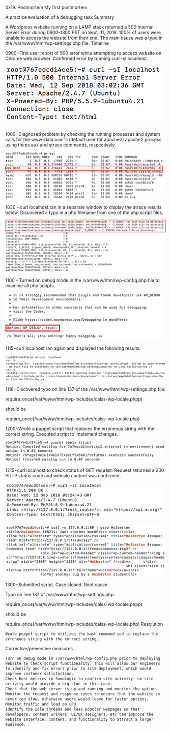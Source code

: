 0x19. Postmortem
My first postmortem

A practice evaluation of a debugging task
Summary

A Wordpress website running on a LAMP stack returned a 500 Internal Server Error during 0900–1300 PST on Sept. 11, 2018. 100% of users were unable to access the website from their end. The main cause was a typo in the /var/www/html/wp-settings.php file.
Timeline

0900 - First user report of 500 error while attempting to access website on Chrome web browser. Confirmed error by running curl -sI localhost.

![alt text](image.png)

1000 - Diagnosed problem by checking the running processes and system calls for the www-data user's (default user for apache2) apache2 process using theps aux and strace commands, respectively.

![alt text](image-1.png)

1030 - curl localhost ran in a separate window to display the strace results below. Discovered a typo in a php filename from one of the php script files.

![alt text](image-2.png)

1100 - Turned on debug mode in the /var/www/html/wp-config.php file to examine all php scripts.

![alt text](image-3.png)

1115 - curl localhost ran again and displayed the following results:

![alt text](image-4.png)

1116 - Discovered typo on line 137 of the /var/www/html/wp-settings.php file:

require_once(/var/www/html/wp-includes/calss-wp-locale.phpp)

should be

require_once(/var/www/html/wp-includes/calss-wp-locale.php)

1200 - Wrote a puppet script that replaces the erroneous string with the correct string. Executed script to implement changes.

![alt text](image-5.png)

1215 - curl localhost to check status of GET request. Request returned a 200 HTTP status code and website content was confirmed.

![alt text](image-6.png)

![alt text](image-7.png)

1300 - Submitted script. Case closed.
Root cause

Typo on line 137 of /var/www/html/wp-settings.php:

require_once(/var/www/html/wp-includes/calss-wp-locale.phpp)

should be

require_once(/var/www/html/wp-includes/calss-wp-locale.php)
Resolution

    Wrote puppet script to utilizes the bash command sed to replace the erroneous string with the correct string.

Corrective/preventive measures

    Turn on debug mode in /var/www/html/wp-config.php prior to deploying website to check script functionality. This will allow our engineers to identify and fix errors prior to site deployment, which would improve customer satisfaction.
    Check host metrics in SumoLogic to confirm site activity: no site activity would provide a big clue in this case.
    Check that the web server is up and running and monitor the uptime.
    Monitor the request and response rates to ensure that the website is never too slow, otherwise users would leave for faster options.
    Monitor traffic and load on CPU.
    Identify the idle threads and less popular webpages so that developers, content writers, UI/UX designers, etc can improve the website interface, content, and functionality to attract a larger audience.

